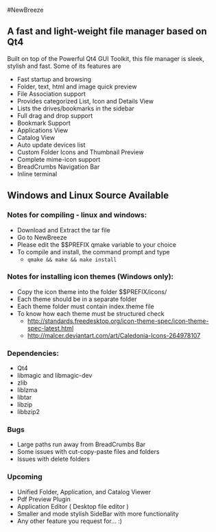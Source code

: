 #NewBreeze
## A fast and light-weight file manager based on Qt4

Built on top of the Powerful Qt4 GUI Toolkit, this file manager is sleek, stylish and fast.
Some of its features are
* Fast startup and browsing
* Folder, text, html and image quick preview
* File Association support
* Provides categorized List, Icon and Details View
* Lists the drives/bookmarks in the sidebar
* Full drag and drop support
* Bookmark Support
* Applications View
* Catalog View
* Auto update devices list
* Custom Folder Icons and Thumbnail Preview
* Complete mime-icon support
* BreadCrumbs Navigation Bar
* Inline terminal

## Windows and Linux Source Available

### Notes for compiling - linux and windows:
* Download and Extract the tar file
* Go to NewBreeze
* Please edit the $$PREFIX qmake variable to your choice
* To  compile and install, the command prompt and type
  + `qmake && make && make install`

### Notes for installing icon themes (Windows only):
* Copy the icon theme into the folder $$PREFIX/icons/
* Each theme should be in a separate folder
* Each theme folder must contain index.theme file
* To know how each theme must be structured check
  - http://standards.freedesktop.org/icon-theme-spec/icon-theme-spec-latest.html
  - http://malcer.deviantart.com/art/Caledonia-Icons-264978107

### Dependencies:
* Qt4
* libmagic and libmagic-dev
* zlib
* liblzma
* libtar
* libzip
* libbzip2

### Bugs
* Large paths run away from BreadCrumbs Bar
* Some issues with cut-copy-paste files and folders
* Issues with delete folders

### Upcoming
* Unified Folder, Application, and Catalog Viewer
* Pdf Preview Plugin
* Application Editor ( Desktop file editor )
* Smaller and mode stylish SideBar with more functionality
* Any other feature you request for... :)
